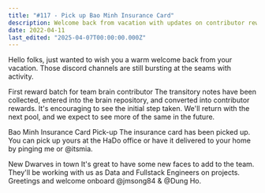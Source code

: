 ```yaml
---
title: "#117 - Pick up Bao Minh Insurance Card"
description: Welcome back from vacation with updates on contributor rewards, insurance card pick-up, and new Data and Fullstack Engineers joining the team.
date: 2022-04-11
last_edited: "2025-04-07T00:00:00.000Z"
---
```


Hello folks, just wanted to wish you a warm welcome back from your vacation. Those discord channels are still bursting at the seams with activity.

First reward batch for team brain contributor
The transitory notes have been collected, entered into the brain repository, and converted into contributor rewards. It's encouraging to see the initial step taken. We'll return with the next pool, and we expect to see more of the same in the future.

Bao Minh Insurance Card Pick-up
The insurance card has been picked up. You can pick up yours at the HaDo office or have it delivered to your home by pinging me or @itsmia.

New Dwarves in town
It's great to have some new faces to add to the team. They'll be working with us as Data and Fullstack Engineers on projects. Greetings and welcome onboard @jmsong84 & @Dung Ho.

